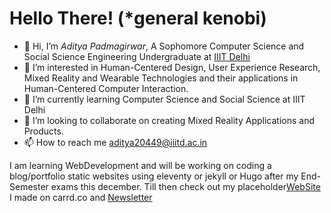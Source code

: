 # Hello There! (*general kenobi)

- 👋 Hi, I’m *Aditya Padmagirwar*, A Sophomore Computer Science and Social Science Engineering Undergraduate at [IIIT Delhi](https://www.iiitd.ac.in/)
- 👀 I’m interested in Human-Centered Design, User Experience Research, Mixed Reality and Wearable Technologies and their applications in Human-Centered Computer Interaction.
- 🌱 I’m currently learning Computer Science and Social Science at IIIT Delhi
- 💞️ I’m looking to collaborate on creating Mixed Reality Applications and Products.
- 📫 How to reach me aditya20449@iiitd.ac.in


I am learning WebDevelopment and will be working on coding a blog/portfolio static websites using eleventy or jekyll or Hugo after my End-Semester exams this december. Till then check out my placeholder[WebSite](https://adityapadma.carrd.co) I made on carrd.co and [Newsletter](https://adityapadma.substack.com/)
<!---
Aditya2020449/Aditya2020449 is a ✨ special ✨ repository because its `README.md` (this file) appears on your GitHub profile.
You can click the Preview link to take a look at your changes.
--->
